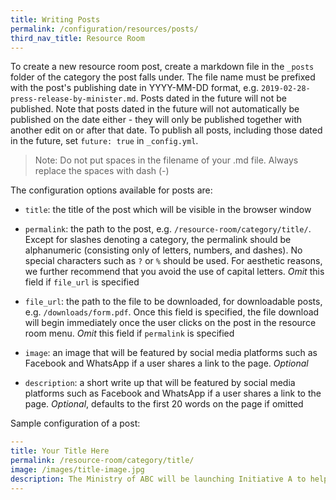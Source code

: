```yaml
---
title: Writing Posts
permalink: /configuration/resources/posts/
third_nav_title: Resource Room
---
```

To create a new resource room post, create a markdown file in the `_posts` folder of the category the post falls under. The file name must be prefixed with the post's publishing date in YYYY-MM-DD format, e.g. `2019-02-28-press-release-by-minister.md`. Posts dated in the future will not be published. Note that posts dated in the future will not automatically be published on the date either - they will only be published together with another edit on or after that date. To publish all posts, including those dated in the future, set `future: true` in `_config.yml`.

> Note: Do not put spaces in the filename of your .md file. Always replace the spaces with dash (-)

The configuration options available for posts are:

* `title`: the title of the post which will be visible in the browser window

* `permalink`: the path to the post, e.g. `/resource-room/category/title/`. Except for slashes denoting a category, the permalink should be alphanumeric (consisting only of letters, numbers, and dashes). No special characters such as `?` or `%` should be used. For aesthetic reasons, we further recommend that you avoid the use of capital letters. *Omit* this field if `file_url` is specified

* `file_url`: the path to the file to be downloaded, for downloadable posts, e.g. `/downloads/form.pdf`. Once this field is specified, the file download will begin immediately once the user clicks on the post in the resource room menu. *Omit* this field if `permalink` is specified

* `image`: an image that will be featured by social media platforms such as Facebook and WhatsApp if a user shares a link to the page. *Optional*

* `description`: a short write up that will be featured by social media platforms such as Facebook and WhatsApp if a user shares a link to the page. *Optional*, defaults to the first 20 words on the page if omitted

Sample configuration of a post:

```yml
---
title: Your Title Here
permalink: /resource-room/category/title/
image: /images/title-image.jpg
description: The Ministry of ABC will be launching Initiative A to help Singaporeans...
---
```